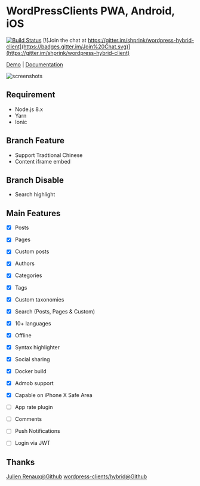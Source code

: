 # WordPressClients PWA, Android, iOS

[![Build Status](https://travis-ci.org/wordpress-clients/hybrid.svg?branch=develop)](https://travis-ci.org/wordpress-clients/hybrid)
[![Join the chat at https://gitter.im/shprink/wordpress-hybrid-client](https://badges.gitter.im/Join%20Chat.svg)](https://gitter.im/shprink/wordpress-hybrid-client)

[Demo](https://wordpress-clients.github.io/hybrid) | [Documentation](https://wordpress-clients.gitbooks.io/pwa-hybrid/)

![screenshots](http://julienrenaux.fr/wp-content/uploads/2015/07/devices.jpg)

## Requirement
- Node.js 8.x
- Yarn
- Ionic

##  Branch Feature
- Support Tradtional Chinese
- Content iframe embed

## Branch Disable
- Search highlight


## Main Features

- [X] Posts
- [X] Pages
- [X] Custom posts
- [X] Authors
- [X] Categories
- [X] Tags
- [X] Custom taxonomies
- [X] Search (Posts, Pages & Custom)
- [X] 10+ languages
- [X] Offline
- [X] Syntax highlighter
- [X] Social sharing
- [X] Docker build
- [X] Admob support
- [X] Capable on iPhone X Safe Area
- [ ] App rate plugin
- [ ] Comments
- [ ] Push Notifications
- [ ] Login via JWT


## Thanks
[Julien Renaux@Github](https://github.com/shprink)
[wordpress-clients/hybrid@Github](https://github.com/wordpress-clients/hybrid)


